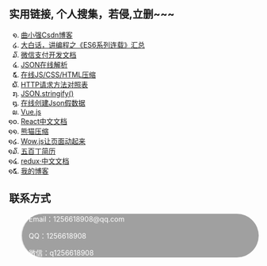<style type="text/css">
    .backgrounds {
      background: #a0a0a0;
      border-radius: 50px;
      color: #ffffff;
    }
    .list {
      list-style: lao;
    }
</style>

<h2><strong>实用链接, 个人搜集，若侵,立删~~~</strong></h2>

<ul class="list">
  <li><a href="https://blog.csdn.net/quhongqiang">曲小强Csdn博客</a></li>
  <li><a href="https://mp.weixin.qq.com/s?__biz=MzA3MDg1NzQyNA==&mid=2649654163&idx=1&sn=3c4868a0f2314a947b30730bcef5ac92&scene=21#wechat_redirect">大白话，讲编程之《ES6系列连载》汇总</a></li>
  <li><a href="https://pay.weixin.qq.com/wiki/doc/api/jsapi.php?chapter=11_1">微信支付开发文档</a></li>
  <li><a href="http://json.tongxiehui.net/">JSON在线解析</a></li>
  <li><a href="http://tool.oschina.net/jscompress">在线JS/CSS/HTML压缩</a></li>
  <li><a href="http://tools.jb51.net/table/http_request_method">HTTP请求方法对照表</a></li>
  <li><a href="https://developer.mozilla.org/zh-CN/docs/Web/JavaScript/Reference/Global_Objects/JSON/stringify">JSON.stringify()</a></li>
  <li><a href="http://myjson.com/">在线创建Json假数据</a></li>
  <li><a href="https://cn.vuejs.org/">Vue.js</a></li>
  <li><a href="https://react.docschina.org/">React中文文档</a></li>
  <li><a href="https://tinypng.com/">熊猫压缩</a></li>
  <li><a href="http://www.dowebok.com/131.html">Wow.js让页面动起来</a></li>
  <li><a href="http://500ding.lofter.com/">五百丁简历</a></li>
  <li><a href="http://cn.redux.js.org/">redux·中文文档</a></li>
  <li><a href="https://quhongqiang.com/">我的博客</a></li>
</ul>

<h2><strong>联系方式</strong></h2>

<blockquote class="backgrounds">
  <p>Email：1256618908@qq.com</p>

  <p>QQ：1256618908</p>

  <p>微信：q1256618908</p>
</blockquote>
